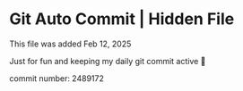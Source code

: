 # Git Auto Commit | Hidden File

This file was added Feb 12, 2025

Just for fun and keeping my daily git commit active 🤪

commit number: 2489172
